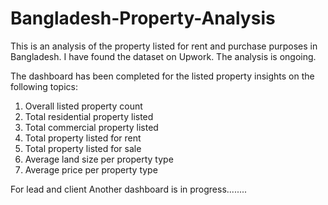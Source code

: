 # Bangladesh-Property-Analysis
This is an analysis of the property listed for rent and purchase purposes in Bangladesh. I have found the dataset on Upwork.
The analysis is ongoing.

The dashboard has been completed for the listed property insights on the following topics:
1)  Overall listed property count
2)  Total residential property listed
3)  Total commercial property listed
4)  Total property listed for rent
5)  Total property listed for sale
6)  Average land size per property type
7)  Average price per property type

For lead and client Another dashboard is in progress........
